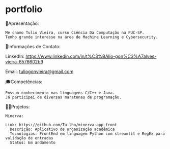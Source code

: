 # portfolio

👤Apresentação:

    Me chamo Tulio Vieira, curso Ciência Da Computação na PUC-SP.
    Tenho grande interesse na área de Machine Learning e Cybersecurity.

🛜Informações de Contato:

LinkedIn: https://www.linkedin.com/in/t%C3%BAlio-gon%C3%A7alves-vieira-6576602b9 

Email: tuliogonvieira@gmail.com

🎓Competências:

    Possuo conhecimento nas linguagens C/C++ e Java.
    Já participei de diversas maratonas de programação.

👨‍💻Projetos:

    Minerva:
  
    Link: https://github.com/Tu-lho/minerva-app-front
      Descrição: Aplicativo de organização acadêmica
      Tecnologias: FrontEnd em linguagem Python com streamlit e RegEx para validação de entradas
      Status: Em andamento
